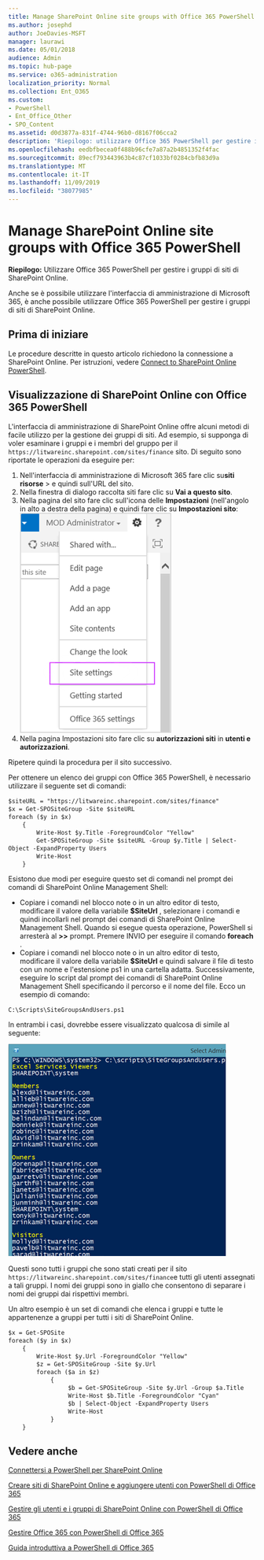 ```yaml
---
title: Manage SharePoint Online site groups with Office 365 PowerShell
ms.author: josephd
author: JoeDavies-MSFT
manager: laurawi
ms.date: 05/01/2018
audience: Admin
ms.topic: hub-page
ms.service: o365-administration
localization_priority: Normal
ms.collection: Ent_O365
ms.custom:
- PowerShell
- Ent_Office_Other
- SPO_Content
ms.assetid: d0d3877a-831f-4744-96b0-d8167f06cca2
description: 'Riepilogo: utilizzare Office 365 PowerShell per gestire i gruppi di siti di SharePoint Online.'
ms.openlocfilehash: eedbfbecea0f488b96cfe7a87a2b4851352f4fac
ms.sourcegitcommit: 89ecf793443963b4c87cf1033bf0284cbfb83d9a
ms.translationtype: MT
ms.contentlocale: it-IT
ms.lasthandoff: 11/09/2019
ms.locfileid: "38077985"
---
```

# <a name="manage-sharepoint-online-site-groups-with-office-365-powershell"></a>Manage SharePoint Online site groups with Office 365 PowerShell

 **Riepilogo:** Utilizzare Office 365 PowerShell per gestire i gruppi di siti di SharePoint Online.
  
Anche se è possibile utilizzare l'interfaccia di amministrazione di Microsoft 365, è anche possibile utilizzare Office 365 PowerShell per gestire i gruppi di siti di SharePoint Online.

## <a name="before-you-begin"></a>Prima di iniziare

Le procedure descritte in questo articolo richiedono la connessione a SharePoint Online. Per istruzioni, vedere [Connect to SharePoint Online PowerShell](https://docs.microsoft.com/powershell/sharepoint/sharepoint-online/connect-sharepoint-online?view=sharepoint-ps).

## <a name="view-sharepoint-online-with-office-365-powershell"></a>Visualizzazione di SharePoint Online con Office 365 PowerShell

L'interfaccia di amministrazione di SharePoint Online offre alcuni metodi di facile utilizzo per la gestione dei gruppi di siti. Ad esempio, si supponga di voler esaminare i gruppi e i membri del gruppo per il `https://litwareinc.sharepoint.com/sites/finance` sito. Di seguito sono riportate le operazioni da eseguire per:

1. Nell'interfaccia di amministrazione di Microsoft 365 fare clic su**siti** **risorse** > e quindi sull'URL del sito.
2. Nella finestra di dialogo raccolta siti fare clic su **Vai a questo sito**.
3. Nella pagina del sito fare clic sull'icona delle **Impostazioni** (nell'angolo in alto a destra della pagina) e quindi fare clic su **Impostazioni sito**:<br/>
![Impostazioni del sito di SharePoint Online](media/spo-site-settings.png)<br/>
4. Nella pagina Impostazioni sito fare clic su **autorizzazioni siti** in **utenti e autorizzazioni**.

Ripetere quindi la procedura per il sito successivo.

Per ottenere un elenco dei gruppi con Office 365 PowerShell, è necessario utilizzare il seguente set di comandi:

```
$siteURL = "https://litwareinc.sharepoint.com/sites/finance"
$x = Get-SPOSiteGroup -Site $siteURL
foreach ($y in $x)
    {
        Write-Host $y.Title -ForegroundColor "Yellow"
        Get-SPOSiteGroup -Site $siteURL -Group $y.Title | Select-Object -ExpandProperty Users
        Write-Host
    }
```

Esistono due modi per eseguire questo set di comandi nel prompt dei comandi di SharePoint Online Management Shell:

- Copiare i comandi nel blocco note o in un altro editor di testo, modificare il valore della variabile **$SiteUrl** , selezionare i comandi e quindi incollarli nel prompt dei comandi di SharePoint Online Management Shell. Quando si esegue questa operazione, PowerShell si arresterà al **>>** prompt. Premere INVIO per eseguire il comando **foreach** .<br/>
- Copiare i comandi nel blocco note o in un altro editor di testo, modificare il valore della variabile **$SiteUrl** e quindi salvare il file di testo con un nome e l'estensione ps1 in una cartella adatta. Successivamente, eseguire lo script dal prompt dei comandi di SharePoint Online Management Shell specificando il percorso e il nome del file. Ecco un esempio di comando:

```
C:\Scripts\SiteGroupsAndUsers.ps1
```

In entrambi i casi, dovrebbe essere visualizzato qualcosa di simile al seguente:

![Gruppi di siti di SharePoint Online](media/SPO-site-groups.png)

Questi sono tutti i gruppi che sono stati creati per il sito `https://litwareinc.sharepoint.com/sites/finance`e tutti gli utenti assegnati a tali gruppi. I nomi dei gruppi sono in giallo che consentono di separare i nomi dei gruppi dai rispettivi membri.

Un altro esempio è un set di comandi che elenca i gruppi e tutte le appartenenze a gruppi per tutti i siti di SharePoint Online.

```
$x = Get-SPOSite
foreach ($y in $x)
    {
        Write-Host $y.Url -ForegroundColor "Yellow"
        $z = Get-SPOSiteGroup -Site $y.Url
        foreach ($a in $z)
            {
                 $b = Get-SPOSiteGroup -Site $y.Url -Group $a.Title 
                 Write-Host $b.Title -ForegroundColor "Cyan"
                 $b | Select-Object -ExpandProperty Users
                 Write-Host
            }
    }
```
    
## <a name="see-also"></a>Vedere anche

[Connettersi a PowerShell per SharePoint Online](https://docs.microsoft.com/powershell/sharepoint/sharepoint-online/connect-sharepoint-online?view=sharepoint-ps)

[Creare siti di SharePoint Online e aggiungere utenti con PowerShell di Office 365](create-sharepoint-sites-and-add-users-with-powershell.md)

[Gestire gli utenti e i gruppi di SharePoint Online con PowerShell di Office 365](manage-sharepoint-users-and-groups-with-powershell.md)

[Gestire Office 365 con PowerShell di Office 365](manage-office-365-with-office-365-powershell.md)
  
[Guida introduttiva a PowerShell di Office 365](getting-started-with-office-365-powershell.md)

